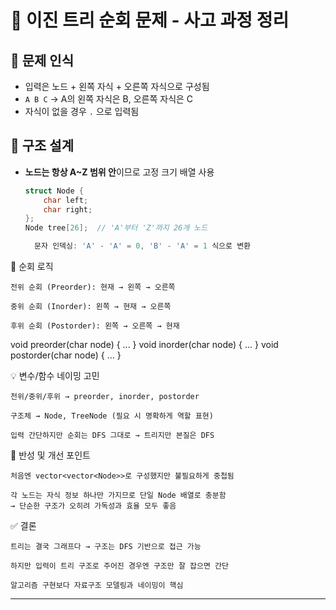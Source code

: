 # 📘 이진 트리 순회 문제 - 사고 과정 정리

## 🧠 문제 인식
- 입력은 노드 + 왼쪽 자식 + 오른쪽 자식으로 구성됨
- `A B C` → A의 왼쪽 자식은 B, 오른쪽 자식은 C
- 자식이 없을 경우 `.` 으로 입력됨

## 🧩 구조 설계
- **노드는 항상 A~Z 범위 안**이므로 고정 크기 배열 사용
  ```cpp
  struct Node {
      char left;
      char right;
  };
  Node tree[26];  // 'A'부터 'Z'까지 26개 노드

    문자 인덱싱: 'A' - 'A' = 0, 'B' - 'A' = 1 식으로 변환

🔁 순회 로직

    전위 순회 (Preorder): 현재 → 왼쪽 → 오른쪽

    중위 순회 (Inorder): 왼쪽 → 현재 → 오른쪽

    후위 순회 (Postorder): 왼쪽 → 오른쪽 → 현재

void preorder(char node) { ... }
void inorder(char node) { ... }
void postorder(char node) { ... }

💡 변수/함수 네이밍 고민

    전위/중위/후위 → preorder, inorder, postorder

    구조체 → Node, TreeNode (필요 시 명확하게 역할 표현)

    입력 간단하지만 순회는 DFS 그대로 → 트리지만 본질은 DFS

🤔 반성 및 개선 포인트

    처음엔 vector<vector<Node>>로 구성했지만 불필요하게 중첩됨

    각 노드는 자식 정보 하나만 가지므로 단일 Node 배열로 충분함
    → 단순한 구조가 오히려 가독성과 효율 모두 좋음

✅ 결론

    트리는 결국 그래프다 → 구조는 DFS 기반으로 접근 가능

    하지만 입력이 트리 구조로 주어진 경우엔 구조만 잘 잡으면 간단

    알고리즘 구현보다 자료구조 모델링과 네이밍이 핵심


---
